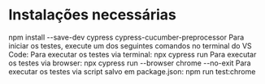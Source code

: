 # Instalações necessárias

npm install --save-dev cypress cypress-cucumber-preprocessor
Para iniciar os testes, execute um dos seguintes comandos no terminal do VS Code:
Para executar os testes via terminal: npx cypress run
Para executar os testes via browser: npx cypress run --browser chrome --no-exit
Para executar os testes via script salvo em package.json: npm run test:chrome

